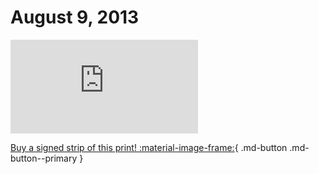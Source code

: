 # August 9, 2013

![](https://www.achewood.com/comic.php?date=08092013)

[Buy a signed strip of this print! :material-image-frame:](https://achewood-holiday-pop-up.myshopify.com/products/strip#08092013){ .md-button .md-button--primary }
